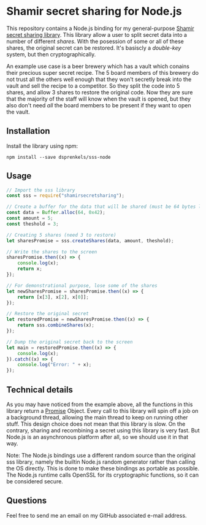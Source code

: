 # Shamir secret sharing for Node.js

This repository contains a Node.js binding for my general-purpose [Shamir secret
sharing library][sss]. This library allow a user to split secret data into
a number of different _shares_. With the posession of some or all of these
shares, the original secret can be restored. It's basiscly a _double-key_
system, but then cryptographically.

An example use case is a beer brewery which has a vault which conains their
precious super secret recipe. The 5 board members of this brewery do not trust
all the others well enough that they won't secretly break into the vault and
sell the recipe to a competitor. So they split the code into 5 shares, and
allow 3 shares to restore the original code. Now they are sure that the
majority of the staff will know when the vault is opened, but they also don't
need _all_ the board members to be present if they want to open the vault.


## Installation

Install the library using npm:

```shell
npm install --save dsprenkels/sss-node
```

## Usage

```javascript
// Import the sss library
const sss = require("shamirsecretsharing");

// Create a buffer for the data that will be shared (must be 64 bytes long)
const data = Buffer.alloc(64, 0x42);
const amount = 5;
const theshold = 3;

// Creating 5 shares (need 3 to restore)
let sharesPromise = sss.createShares(data, amount, theshold);

// Write the shares to the screen
sharesPromise.then((x) => {
    console.log(x);
    return x;
});

// For demonstrational purpose, lose some of the shares
let newSharesPromise = sharesPromise.then((x) => {
    return [x[3], x[2], x[0]];
});

// Restore the original secret
let restoredPromise = newSharesPromise.then((x) => {
    return sss.combineShares(x);
});

// Dump the original secret back to the screen
let main = restoredPromise.then((x) => {
    console.log(x);
}).catch((x) => {
    console.log("Error: " + x);
});
```

## Technical details

As you may have noticed from the example above, all the functions in this
library return a [Promise] Object. Every call to this library will spin off a
job on a background thread, allowing the main thread to keep on running other
stuff.
This design choice does not mean that this library is slow. On the contrary,
sharing and recombining a secret using this library is very fast. But Node.js
is an asynchronous platform after all, so we should use it in that way.

Note: The Node.js bindings use a different random source than the original
sss library, namely the builtin Node.js random generator rather than calling
the OS directly. This is done to make these bindings as portable as possible.
The Node.js runtime calls OpenSSL for its cryptographic functions, so it can be
considered secure.

## Questions

Feel free to send me an email on my GitHub associated e-mail address.

[sss]: https://github.com/dsprenkels/sss
[Promise]: https://developer.mozilla.org/en/docs/Web/JavaScript/Reference/Global_Objects/Promise
